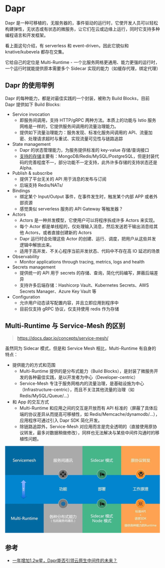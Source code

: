 # Dapr

Dapr 是一种可移植的，无服务器的，事件驱动的运行时，它使开发人员可以轻松构建弹性，无状态或有状态的微服务，让它们在云或边缘上运行，同时它支持多种编程语言和开发框架。

看上面这句介绍，有 serverless 和 event-driven，因此它貌似和 knative/kubevela 都存在交集。

它给自己的定位是 Multi-Runtime - 一个比服务网格更通用、能力更强的运行时，一个运行时就能提供原本需要多个 Sidecar 实现的能力（如缓存代理，绑定代理）

## Dapr 的使用举例

Dapr 的每种能力，都是对最佳实践的一个封装，被称为 Build Blocks，目前 Dapr 提供如下 Build Blocks:

- Service invocation
  - 即服务间调用，支持 HTTP/gRPC 两种方法。本质上的功能与 Istio 服务网格是一样的，它提供服务间调用的流量治理能力。
  - 提供如下流量治理能力：服务发现、标准化服务间调用的 API、流量加密、处理请求超时与重试、实现流量可见性与链路追踪
- State management
  - Dapr 的状态管理能力，为服务提供标准的 key-value 存储/查询接口
  - [支持的存储](https://docs.dapr.io/reference/components-reference/supported-state-stores/)主要有：MongoDB/Redis/MySQL/PostgreSQL，但是封装代码的完善程度不一，部分功能不一定支持，此外许多存储的支持状态还是 Alpha.
- Publish & subscribe
  - 提供了平台无关的 API 用于消息的发布与订阅
  - 后端支持 Redis/NATs/
- Bindings
  - 绑定某个 Input/Output 事件，在事件发生时，触发某个内部 APP 或者外部资源
  - 感觉类似 serverless 服务的 API Gateway 等触发器？
- Actors
  - Actors 是一种并发模型，它使用户可以将程序拆成许多 Actors 来实现。
  - 每个 Actor 都是单线程的，仅处理输入消息，然后发送若干输出消息给其他 Actors，或者直接创建新的 Actors
  - Dapr 运行时会处理这些 Actor 的创建、运行、调度，把用户从这些并发逻辑中解放出来。
  - 适用于高并发、不关心程序当前并发状态、代码中不存在高 IO 延迟的场景
- Observability
  - Monitor applications through tracing, metrics, logs and health
- Secrets management
  - 提供统一的 API 用于 secrets 的存储、查询，简化代码编写，屏蔽后端差异
  - 支持许多后端存储：Hashicorp Vault、Kubernetes Secrets、AWS Secrets Manager、Azure Key Vault 等
- Configuration
  - 允许用户动态读写配置内容，并且立即应用到程序中
  - 目前仅支持 gRPC 协议，仅支持使用 redis 作为存储


## Multi-Runtime 与 Service-Mesh 的区别

>https://docs.dapr.io/concepts/service-mesh/

虽然同为 Sidecar 模式，但是和 Service Mesh 相比，Multi-Runtime 有自身的特点：

- 提供能力的方式和范围
  - Multi-Runtime 提供的是分布式能力（Build Blocks），是封装了微服务开发的各种最佳实践，是以开发者为中心（Developer-centric）
  - Service-Mesh 专注于服务网格内的流量治理，是基础设施为中心（Infrastructure-centric），而且不关注其他流量的治理（如 Redis/MySQL/Queue/...）
- 和 App 的交互方式
  - Multi-Runtime 和应用之间的交互是开放而有 API 标准的（屏蔽了具体后端的协议差异从而提高可移植性，如 Redis/Memcache/dynamodb/...），应用程序可通过引入 Dapr SDK 简化开发。
  - 除链路追踪外，Service-Mesh 对应用而言是完全透明的（直接使用原协议转发，最多对数据稍做修改），同样也无法解决与某些中间件沟通时的移植性问题。

![](./_imgs/multiruntime-vs-servicemesh.webp)

## 参考

- [一年增加1.2w星，Dapr能否引领云原生中间件的未来？](https://mp.weixin.qq.com/s/KSln4MPWQHICIDeHiY-nWg)


